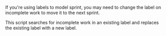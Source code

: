 If you're using labels to model sprint, you may need to change the label on incomplete work to move it to the next sprint.

This script searches for incomplete work in an existing label and replaces the existing label with a new label.


